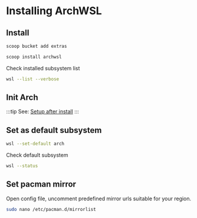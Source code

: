 # Installing ArchWSL

## Install

```bash
scoop bucket add extras
```

```bash
scoop install archwsl
```

Check installed subsystem list

```bash
wsl --list --verbose
```

## Init Arch

:::tip
See: [Setup after install](https://wsldl-pg.github.io/ArchW-docs/How-to-Setup/#setup-after-install)
:::

## Set as default subsystem

```bash
wsl --set-default arch
```

Check default subsystem

```bash
wsl --status
```

## Set pacman mirror

Open config file, uncomment predefined mirror urls suitable for your region.

```bash
sudo nano /etc/pacman.d/mirrorlist
```
